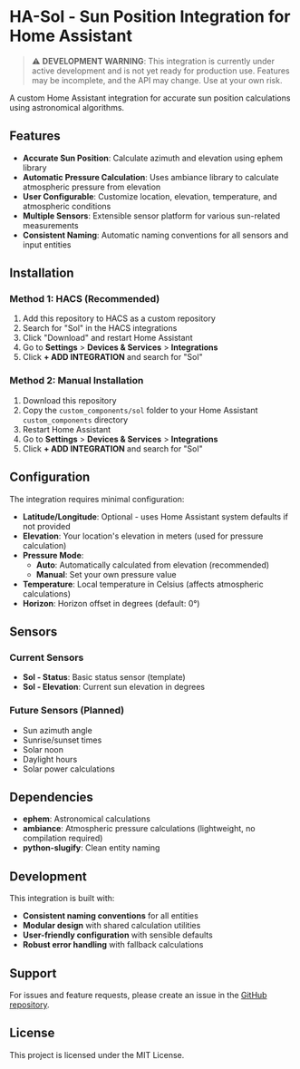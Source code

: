 # HA-Sol - Sun Position Integration for Home Assistant

> ⚠️ **DEVELOPMENT WARNING**: This integration is currently under active development and is not yet ready for production use. Features may be incomplete, and the API may change. Use at your own risk.

A custom Home Assistant integration for accurate sun position calculations using astronomical algorithms.

## Features

- **Accurate Sun Position**: Calculate azimuth and elevation using ephem library
- **Automatic Pressure Calculation**: Uses ambiance library to calculate atmospheric pressure from elevation
- **User Configurable**: Customize location, elevation, temperature, and atmospheric conditions
- **Multiple Sensors**: Extensible sensor platform for various sun-related measurements
- **Consistent Naming**: Automatic naming conventions for all sensors and input entities

## Installation

### Method 1: HACS (Recommended)
1. Add this repository to HACS as a custom repository
2. Search for "Sol" in the HACS integrations
3. Click "Download" and restart Home Assistant
4. Go to **Settings** > **Devices & Services** > **Integrations**
5. Click **+ ADD INTEGRATION** and search for "Sol"

### Method 2: Manual Installation
1. Download this repository
2. Copy the `custom_components/sol` folder to your Home Assistant `custom_components` directory
3. Restart Home Assistant
4. Go to **Settings** > **Devices & Services** > **Integrations**
5. Click **+ ADD INTEGRATION** and search for "Sol"

## Configuration

The integration requires minimal configuration:

- **Latitude/Longitude**: Optional - uses Home Assistant system defaults if not provided
- **Elevation**: Your location's elevation in meters (used for pressure calculation)
- **Pressure Mode**: 
  - **Auto**: Automatically calculated from elevation (recommended)
  - **Manual**: Set your own pressure value
- **Temperature**: Local temperature in Celsius (affects atmospheric calculations)
- **Horizon**: Horizon offset in degrees (default: 0°)

## Sensors

### Current Sensors
- **Sol - Status**: Basic status sensor (template)
- **Sol - Elevation**: Current sun elevation in degrees

### Future Sensors (Planned)
- Sun azimuth angle
- Sunrise/sunset times
- Solar noon
- Daylight hours
- Solar power calculations

## Dependencies

- **ephem**: Astronomical calculations
- **ambiance**: Atmospheric pressure calculations (lightweight, no compilation required)
- **python-slugify**: Clean entity naming

## Development

This integration is built with:
- **Consistent naming conventions** for all entities
- **Modular design** with shared calculation utilities
- **User-friendly configuration** with sensible defaults
- **Robust error handling** with fallback calculations

## Support

For issues and feature requests, please create an issue in the [GitHub repository](https://github.com/okkine/HA-Sol).

## License

This project is licensed under the MIT License. 